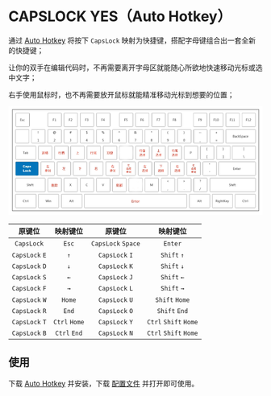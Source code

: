 # CAPSLOCK YES（Auto Hotkey）

通过 [Auto Hotkey](https://www.autohotkey.com/) 将按下 `CapsLock` 映射为快捷键，搭配字母键组合出一套全新的快捷键；

让你的双手在编辑代码时，不再需要离开字母区就能随心所欲地快速移动光标或选中文字；

右手使用鼠标时，也不再需要放开鼠标就能精准移动光标到想要的位置；

![key-bitmap](assets/key-bitmap.jpg)

|     原键位     |   映射键位    |       原键位       |       映射键位        |
| :------------: | :-----------: | :----------------: | :-------------------: |
|   `CapsLock`   |     `Esc`     | `CapsLock` `Space` |        `Enter`        |
| `CapsLock` `E` |      `↑`      |   `CapsLock` `I`   |      `Shift` `↑`      |
| `CapsLock` `D` |      `↓`      |   `CapsLock` `K`   |      `Shift` `↓`      |
| `CapsLock` `S` |      `←`      |   `CapsLock` `J`   |      `Shift` `←`      |
| `CapsLock` `F` |      `→`      |   `CapsLock` `L`   |      `Shift` `→`      |
| `CapsLock` `W` |    `Home`     |   `CapsLock` `U`   |    `Shift` `Home`     |
| `CapsLock` `R` |     `End`     |   `CapsLock` `O`   |     `Shift` `End`     |
| `CapsLock` `T` | `Ctrl` `Home` |   `CapsLock` `Y`   | `Ctrl` `Shift` `Home` |
| `CapsLock` `B` | `Ctrl` `End`  |   `CapsLock` `N`   | `Ctrl` `Shift` `Home` |

## 使用

下载 [Auto Hotkey](https://www.autohotkey.com/) 并安装，下载 [配置文件](capslock-yes.ahk) 并打开即可使用。
